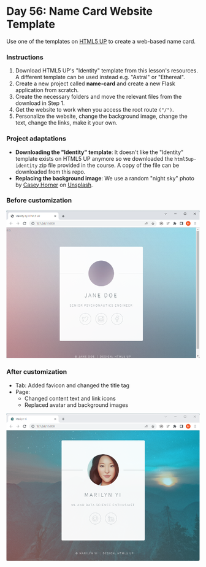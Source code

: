 # Day 56: Name Card Website Template

Use one of the templates on [HTML5 UP](https://html5up.net/) to create a web-based name card. 

### Instructions

1. Download HTML5 UP's "Identity" template from this lesson's resources. A different template can be used instead e.g. "Astral" or "Ethereal".
2. Create a new project called **name-card** and create a new Flask application from scratch.
3. Create the necessary folders and move the relevant files from the download in Step 1.
4. Get the website to work when you access the root route `("/")`.
5. Personalize the website, change the background image, change the text, change the links, make it your own.


### Project adaptations 

- **Downloading the "Identity" template**: It doesn't like the "Identity" template exists on HTML5 UP anymore so we downloaded the `html5up-identity` zip file provided in the course. A copy of the file can be downloaded from this repo.
- **Replacing the background image**: We use a random "night sky" photo by <a href="https://unsplash.com/pt-br/@mischievous_penguins?utm_source=unsplash&utm_medium=referral&utm_content=creditCopyText">Casey Horner</a> on <a href="https://unsplash.com/s/photos/night?utm_source=unsplash&utm_medium=referral&utm_content=creditCopyText">Unsplash</a>.
  

### Before customization

<img src="before.png" alt="local webpage before customization" width=600>

### After customization

- Tab: Added favicon and changed the title tag
- Page: 
    - Changed content text and link icons
    - Replaced avatar and background images

<img src="after.png" alt="local webpage before customization" width=600>


